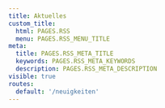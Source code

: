 ```yaml
---
title: Aktuelles
custom_title:
  html: PAGES.RSS
  menu: PAGES.RSS_MENU_TITLE
meta:
  title: PAGES.RSS_META_TITLE
  keywords: PAGES.RSS_META_KEYWORDS
  description: PAGES.RSS_META_DESCRIPTION
visible: true
routes:
  default: '/neuigkeiten'
---
```

